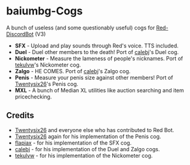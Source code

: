 # baiumbg-Cogs
A bunch of useless (and some questionably useful) cogs for [Red-DiscordBot](https://github.com/Cog-Creators/Red-DiscordBot) (V3)

* **SFX** - Upload and play sounds through Red's voice. TTS included.
* **Duel** - Duel other members to the death! Port of [calebj](https://github.com/calebj/calebj-cogs)'s Duel cog.
* **Nickometer** - Measure the lameness of people's nicknames. Port of [tekulvw](https://github.com/tekulvw)'s Nickometer cog.
* **Zalgo** - HE COMES. Port of [calebj](https://github.com/calebj)'s Zalgo cog.
* **Penis** - Measure your penis size against other members! Port of [Twentysix26](https://github.com/Twentysix26)'s Penis cog.
* **MXL** - A bunch of Median XL utilities like auction searching and item pricechecking.

## Credits
* [Twentysix26](https://github.com/Twentysix26) and everyone else who has contributed to Red Bot.
* [Twentysix26](https://github.com/Twentysix26) again for his implementation of the Penis cog.
* [flapjax](https://github.com/flapjax) - for his implementation of the SFX cog.
* [calebj](https://github.com/calebj) - for his implementation of the Duel and Zalgo cogs.
* [tekulvw](https://github.com/tekulvw) - for his implementation of the Nickometer cog.
